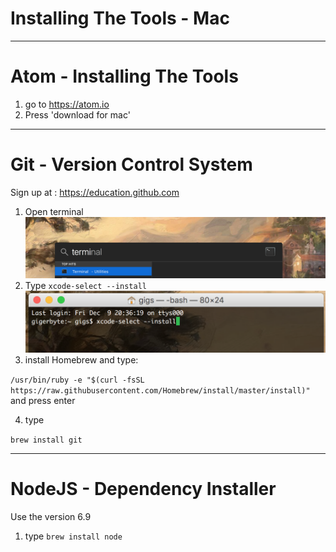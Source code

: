 # Installing The Tools - Mac

---

# Atom - Installing The Tools 

1. go to https://atom.io
2. Press 'download for mac'

---
# Git - Version Control System

Sign up at : https://education.github.com

1. Open terminal
![Open Terminal](./imgs/mac_term_search.png)
2. Type ```xcode-select --install```
![Xcode Install](./imgs/mac_xcode_select.png)
3. install Homebrew and type:

 ```/usr/bin/ruby -e "$(curl -fsSL https://raw.githubusercontent.com/Homebrew/install/master/install)"``` 
 and press enter

4. type 

```brew install git```

---
# NodeJS - Dependency Installer

Use the version 6.9

1. type ```brew install node```
